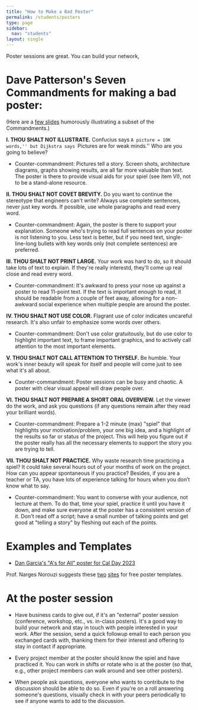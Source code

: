 ```yaml
---
title: "How to Make a Bad Poster"
permalink: /students/posters
type: page
sidebar:
  nav: "students"
layout: single
---
```


Poster sessions are great.  You can build your network, 

# Dave Patterson's Seven Commandments for making a bad poster:

(Here are a [few slides](https://docs.google.com/presentation/d/1d9rAG1mD4C0hTgNZNyAAI4vM2DimeW4n/edit#slide=id.p40) humorously illustrating a subset of the
Commandments.) 

**I.  THOU SHALT NOT ILLUSTRATE.** Confucius says ``A picture = 10K
words,'' but Dijkstra says ``Pictures are for weak minds.''  Who are
you going to believe?

* Counter-commandment: Pictures tell a story.  Screen shots,
architecture diagrams, graphs showing results, are all far more
valuable than text.  The poster is there to provide visual aids for
your spiel (see item VI), not to be a stand-alone resource.

**II.  THOU SHALT NOT COVET BREVITY.**  Do you want to continue the
stereotype that engineers can't write?  Always use complete sentences,
never just key words. If possible, use whole paragraphs and read every
word.

* Counter-commandment: Again, the poster is there to support your
explanation.  Someone who's trying to read full sentences on your
poster is not listening to you.  Less text is better, but if you need
text, single-line-long bullets with key words only (not complete
sentences) are preferred.

**III.    THOU SHALT NOT PRINT LARGE.** Your work was hard to do, so it
should take lots of text to explain. If they're really interestd,
they'll come up real close and read every word.

* Counter-commandment: It's awkward to press your nose up against a
poster to read 11-point text.  If the text is important enough to
read, it should be readable from a couple of feet away, allowing for a
non-awkward social experience when multiple people are around the poster.

**IV.   THOU SHALT NOT USE COLOR.** Flagrant use of color indicates
uncareful research.  It's also  unfair to emphasize some words over
others.

* Counter-commandment: Don't use color gratuitously, but do use color
to highlight important text, to frame important graphics, and to
actively call attention to the most important elements.


**V. THOU SHALT NOT CALL ATTENTION TO THYSELF.** Be humble. Your work's
inner beauty will speak for itself and people will come just to see
what it's all about.

* Counter-commandment: Poster sessions can be busy and chaotic.  A
poster with clear visual appeal will draw people over.


**VI.   THOU SHALT NOT PREPARE A SHORT ORAL OVERVIEW.**  Let the viewer do
the work, and ask you questions (if any questions remain after they
read your brilliant words).

* Counter-commandment:  Prepare a 1-2 minute (max) "spiel" that
highlights your motivation/problem, your one big idea, and a highlight
of the results so far or status of the project.  This will help you
figure out if the poster really has all the necessary elements to
support the story you are trying to tell.


**VII. THOU SHALT NOT PRACTICE.** Why waste research time practicing a
spiel? It could take several hours out of your months of work on the
project.  How can you appear spontaneous if you practice?  Besides, if
you are a teacher or TA, you have lots of experience talking for hours when
you don’t know what  to say.

* Counter-commandment: You want to converse with your audience, not
lecture at them.  To do that, time your spiel, practice it
until you have it down, and make sure everyone at the poster has a
consistent version of it.  Don't read off a script; have a small
number of talking points and get good at "telling a story" by fleshing
out each of the points.


# Examples and Templates

* [Dan Garcia's "A's for All" poster for Cal Day 2023](https://docs.google.com/presentation/d/17wztIhrc1ekJc0mlKymFDG4msIyPBToY/edit#slide=id.p1)


Prof. Narges Norouzi suggests these 
[two](https://www.posterpresentations.com/free-poster-templates.html)
[sites](https://www.posternerd.com/sciposters-templates)
for free poster templates.

# At the poster session

* Have business cards to give out, if it's an "external" poster
session (conference, workshop, etc., vs. in-class posters).  It's a
good way to build your network and stay in touch with people
interested in your work.  After the session, send a quick followup
email to each person you exchanged cards with, thanking them for their
interest and offering to stay in contact if appropriate.

* Every project member at the poster should know the spiel and have
practiced it.  You can work in shifts or rotate who is at the poster
(so that, e.g., other project members can walk around and see other posters).

* When people ask questions, everyone who wants to contribute to the
discussion should be able to do so.  Even if you're on a roll
answering someone's questions, visually check in with your peers
periodically to see if anyone wants to add to the discussion.

